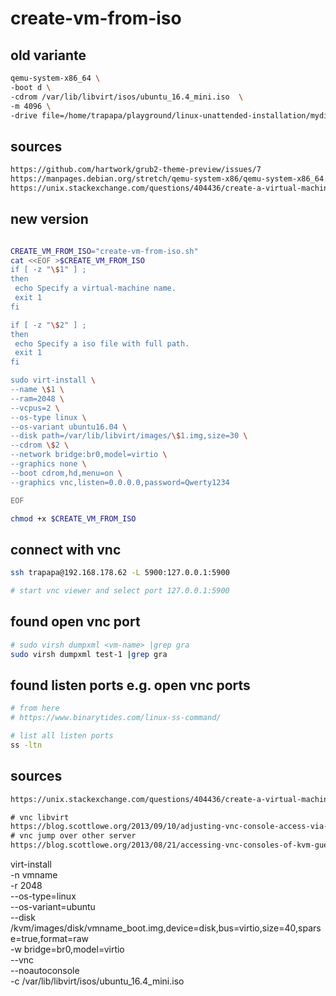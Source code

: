 # create-vm-from-iso

## old variante 

```bash
qemu-system-x86_64 \
-boot d \
-cdrom /var/lib/libvirt/isos/ubuntu_16.4_mini.iso  \
-m 4096 \
-drive file=/home/trapapa/playground/linux-unattended-installation/mydisk.img,index=0,media=disk,format=raw
```

## sources

```txt
https://github.com/hartwork/grub2-theme-preview/issues/7
https://manpages.debian.org/stretch/qemu-system-x86/qemu-system-x86_64.1.en.html
https://unix.stackexchange.com/questions/404436/create-a-virtual-machine-from-the-cli-kvm

```

## new version

```bash

CREATE_VM_FROM_ISO="create-vm-from-iso.sh"
cat <<EOF >$CREATE_VM_FROM_ISO
if [ -z "\$1" ] ;
then
 echo Specify a virtual-machine name.
 exit 1
fi

if [ -z "\$2" ] ;
then
 echo Specify a iso file with full path.
 exit 1
fi

sudo virt-install \
--name \$1 \
--ram=2048 \
--vcpus=2 \
--os-type linux \
--os-variant ubuntu16.04 \
--disk path=/var/lib/libvirt/images/\$1.img,size=30 \
--cdrom \$2 \
--network bridge:br0,model=virtio \
--graphics none \
--boot cdrom,hd,menu=on \
--graphics vnc,listen=0.0.0.0,password=Qwerty1234

EOF

chmod +x $CREATE_VM_FROM_ISO

```

## connect with vnc

```bash
ssh trapapa@192.168.178.62 -L 5900:127.0.0.1:5900

# start vnc viewer and select port 127.0.0.1:5900

```

## found open vnc port

```bash
# sudo virsh dumpxml <vm-name> |grep gra
sudo virsh dumpxml test-1 |grep gra
```

## found listen ports e.g. open vnc ports

```bash
# from here
# https://www.binarytides.com/linux-ss-command/

# list all listen ports
ss -ltn

```


## sources

```txt
https://unix.stackexchange.com/questions/404436/create-a-virtual-machine-from-the-cli-kvm

# vnc libvirt
https://blog.scottlowe.org/2013/09/10/adjusting-vnc-console-access-via-libvirt-xml/
# vnc jump over other server
https://blog.scottlowe.org/2013/08/21/accessing-vnc-consoles-of-kvm-guests-via-ssh/

```








virt-install \
-n vmname \
-r 2048 \
--os-type=linux \
--os-variant=ubuntu \
--disk /kvm/images/disk/vmname_boot.img,device=disk,bus=virtio,size=40,sparse=true,format=raw \
-w bridge=br0,model=virtio \
--vnc \
--noautoconsole \
-c /var/lib/libvirt/isos/ubuntu_16.4_mini.iso

